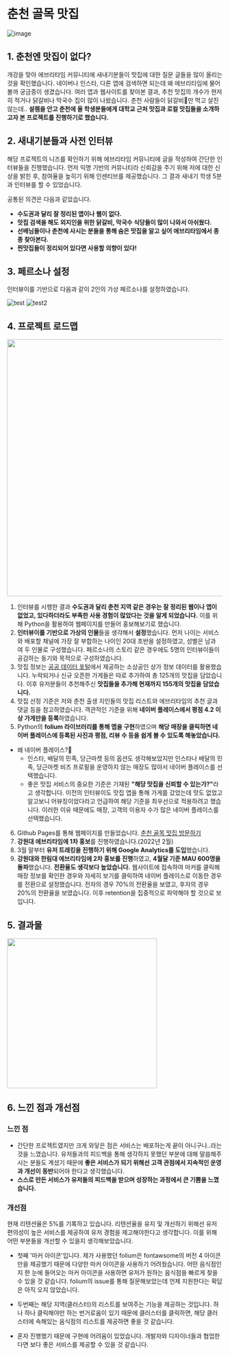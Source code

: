 # 춘천 골목 맛집
![image](https://user-images.githubusercontent.com/72376781/165532585-c870b90a-a925-44b0-a609-d0ab81b573f8.png)

## 1. 춘천엔 맛집이 없다?
개강을 맞아 에브리타임 커뮤니티에 새내기분들이 맛집에 대한 질문 글들을 많이 올리는 것을 확인했습니다. 네이버나 인스타, 다른 앱에 검색하면 되는데 왜 에브리타임에 물어볼까 궁금증이 생겼습니다. 여러 앱과 웹사이트를 찾아본 결과, 추천 맛집의 개수가 현저히 적거나 닭갈비나 막국수 집이 많이 나왔습니다. 춘천 사람들이 닭갈비:chicken:만 먹고 살진 않는데.. **설렘을 안고 춘천에 올 학생분들에게 대학교 근처 맛집과 로컬 맛집들을 소개하고자 본 프로젝트를 진행하기로 했습니다.**

## 2. 새내기분들과 사전 인터뷰
해당 프로젝트의 니즈를 확인하기 위해 에브리타임 커뮤니티에 글을 작성하여 간단한 인터뷰들을 진행했습니다. 먼저 익명 기반의 커뮤니티라 신뢰감을 주기 위해 저에 대한 신상을 밝힌 후, 참여율을 높히기 위해 인센티브를 제공했습니다. 그 결과 새내기 학생 5분과 인터뷰를 할 수 있었습니다.

공통된 의견은 다음과 같았습니다.
<b>
- 수도권과 달리 잘 정리된 앱이나 웹이 없다.
- 맛집 검색을 해도 외지인을 위한 닭갈비, 막국수 식당들이 많이 나와서 아쉬웠다.
- 선배님들이나 춘천에 사시는 분들을 통해 숨은 맛집을 알고 싶어 에브리타임에서 종종 찾아본다.
- 찐맛집들이 정리되어 있다면 사용할 의향이 있다!
</b>

## 3. 페르소나 설정
인터뷰이를 기반으로 다음과 같이 2인의 가상 페르소나를 설정하였습니다.

![test](https://user-images.githubusercontent.com/72376781/157675006-219eccfb-a72d-4579-9341-272f3cd71264.png)
![test2](https://user-images.githubusercontent.com/72376781/157675023-a56e6453-59c6-42e7-af80-45efaacc1605.png)

## 4. 프로젝트 로드맵
<p align = 'center'>
<img src= "https://user-images.githubusercontent.com/72376781/165660549-593ca877-fe18-4190-ad4d-33654fd7a819.png" width = "600">
</p>

1. 인터뷰를 시행한 결과 **수도권과 달리 춘천 지역 같은 경우는 잘 정리된 웹이나 앱이 없었고, 있다하더라도 부족한 사용 경험이 많았다는 것을 알게 되었습니다.** 이를 위해 Python을 활용하여 웹페이지를 만들어 홍보해보기로 했습니다.
2. **인터뷰이를 기반으로 가상의 인물**들을 생각해서 **설정**했습니다. 먼저 나이는 서비스와 배포할 채널에 가장 잘 부합하는 나이인 20대 초반을 설정하였고, 성별은 남과 여 두 인물로 구성했습니다. 페르소나의 스토리 같은 경우에도 5명의 인터뷰이들이 공감하는 동기와 목적으로 구성하였습니다.
3. 맛집 정보는 [공공 데이터 포털](https://www.data.go.kr/data/15083033/fileData.do)에서 제공하는 소상공인 상가 정보 데이터를 활용했습니다. 누락되거나 신규 오픈한 가게들은 따로 추가하여 총 125개의 맛집을 담았습니다. 이후 유저분들이 추천해주신 <b>맛집들을 추가해 현재까지 155개의 맛집을 담았습니다.</b>
4. 맛집 선정 기준은 저와 춘천 출생 지인들의 맛집 리스트와 에브리타임의 추천 글과 댓글 등을 참고하였습니다. 객관적인 기준을 위해 **네이버 플레이스에서 평점 4.2 이상 가게만을 등록**하였습니다. 
5. Python의 **folium 라이브러리를 통해 맵을 구현**하였으며 **해당 매장을 클릭하면 네이버 플레이스에 등록된 사진과 평점, 리뷰 수 등을 쉽게 볼 수 있도록 해놓았습니다.**
* 왜 네이버 플레이스?:thinking:
  * 인스타, 배달의 민족, 당근마켓 등의 옵션도 생각해보았지만 인스타나 배달의 민족, 당근마켓 비즈 프로필을 운영하지 않는 매장도 많아서 네이버 플레이스를 선택했습니다.
  * 좋은 맛집 서비스의 중요한 기준은 기재된 <b>"해당 맛집을 신뢰할 수 있는가?"</b>라고 생각합니다. 이전의 인터뷰이도 맛집 앱을 통해 가게를 갔었는데 맛도 없었고 알고보니 어뷰징이었다라고 언급하여 해당 기준을 최우선으로 적용하려고 했습니다. 이러한 이유 때문에도 매장, 고객의 이용자 수가 많은 네이버 플레이스를 선택했습니다.
6. Github Pages를 통해 웹페이지를 만들었습니다. [춘천 골목 맛집 방문하기](https://junghosub.github.io/chuncheon_matzip/)
7.  **강원대 에브리타임에 1차 홍보**를 진행하였습니다.(2022년 2월)
8. 3월 말부터 **유저 트래킹을 진행하기 위해 Google Analytics를 도입**했습니다.
9. **강원대와 한림대 에브리타임에 2차 홍보를 진행**하였고, **4월달 기준 MAU 600명을 돌파**했습니다. **전환율도 생각보다 높았습니다.** 웹사이트에 접속하여 마커를 클릭해 매장 정보를 확인한 경우와 자세히 보기를 클릭하여 네이버 플레이스로 이동한 경우를 전환으로 설정했습니다. 전자의 경우 70%의 전환율을 보였고, 후자의 경우 20%의 전환율을 보였습니다. 이후 retention을 집중적으로 파악해야 할 것으로 보입니다.

## 5. 결과물
<p align = 'left'>
<img src = "https://user-images.githubusercontent.com/72376781/157675165-9ef0bda2-0ab1-41f1-981a-96fb20ec866e.gif" width = "350">
</p>

## 6. 느낀 점과 개선점

### 느낀 점
- 간단한 프로젝트였지만 크게 와닿은 점은 서비스는 배포하는게 끝이 아니구나..라는 것을 느꼈습니다. 유저들과의 피드백을 통해 생각하지 못했던 부분에 대해 말씀해주시는 분들도 계셨기 때문에 **좋은 서비스가 되기 위해선 고객 관점에서 지속적인 운영과 개선이 동반**되어야 한다고 생각했습니다. 
- **스스로 만든 서비스가 유저들의 피드백을 받으며 성장하는 과정에서 큰 기쁨을 느꼈습니다.**

### 개선점
현재 리텐션율은 5%를 기록하고 있습니다. 리텐션율을 유지 및 개선하기 위해선 유저 편의성이 높은 서비스를 제공하여 유저 경험을 제고해야한다고 생각합니다. 이를 위해 어떤 부분들을 개선할 수 있을지 생각해보았습니다.

- 첫째 '마커 아이콘'입니다. 제가 사용했던 folium은 fontawsome의 버전 4 아이콘만을 제공했기 때문에 다양한 마커 아이콘을 사용하기 어려웠습니다. 어떤 음식점인지 한 눈에 들어오는 마커 아이콘을 사용하면 유저가 원하는 음식점을 빠르게 찾을 수 있을 것 같습니다. folium의 issue를 통해 질문해보았는데 언제 지원한다는 확답은 아직 오지 않았습니다.

- 두번째는 해당 지역(클러스터)의 리스트를 보여주는 기능을 제공하는 것입니다. 하나 하나 클릭해야만 하는 번거로움이 있기 때문에 클러스터를 클릭하면, 해당 클러스터에 속해있는 음식점의 리스트를 제공하면 좋을 것 같습니다.

- 혼자 진행했기 때문에 구현에 어려움이 있었습니다. 개발자와 디자이너들과 협업한다면 보다 좋은 서비스를 제공할 수 있을 것 같습니다.
